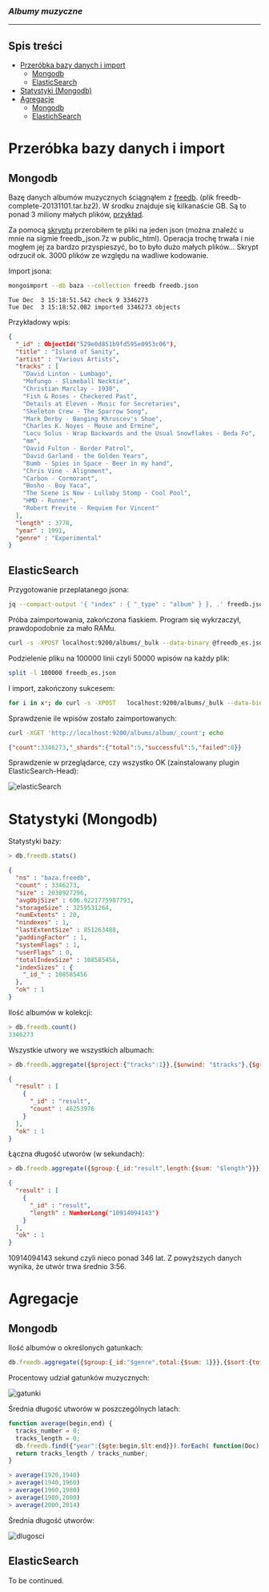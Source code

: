 ### *Albumy muzyczne*

----

## Spis treści
* [Przeróbka bazy danych i import](#przeróbka)
  * [Mongodb](#mongodb)
  * [ElasticSearch](#elasticSearch)
* [Statystyki (Mongodb)](#statystyki)
* [Agregacje](#agregacje)
  * [Mongodb](#mongodb2)
  * [ElastichSearch](#elasticSearch2)

# Przeróbka bazy danych i import
## Mongodb
Bazę danych albumów muzycznych ściągnąłem z [freedb](http://ftp.freedb.org/pub/freedb/). (plik freedb-complete-20131101.tar.bz2). W środku znajduje się kilkanaście GB. Są to ponad 3 miliony małych plików, [przykład](../data/jdermont/0009e012).

Za pomocą [skryptu](../scripts/jdermont/albumy_muzyczne/) przerobiłem te pliki na jeden json (można znaleźć u mnie na sigmie freedb_json.7z w public_html). Operacja trochę trwała i nie mogłem jej za bardzo przyspieszyć, bo to było dużo małych plików... Skrypt odrzucił ok. 3000 plików ze względu na wadliwe kodowanie.

Import jsona:
```sh
mongoimport --db baza --collection freedb freedb.json
```
```
Tue Dec  3 15:18:51.542 check 9 3346273
Tue Dec  3 15:18:52.082 imported 3346273 objects
```

Przykładowy wpis:
```json
{
  "_id" : ObjectId("529e0d851b9fd595e0953c06"),
  "title" : "Island of Sanity",
  "artist" : "Various Artists",
  "tracks" : [
    "David Linton - Lumbago",
    "Mofungo - Slimeball Necktie",
    "Christian Marclay - 1930",
    "Fish & Roses - Checkered Past",
    "Details at Eleven - Music for Secretaries",
    "Skeleton Crew - The Sparrow Song",
    "Mark Derby - Banging Khruscev's Shoe",
    "Charles K. Noyes - Mouse and Ermine",
    "Locu Solus - Wrap Backwards and the Usual Snowflakes - Beda Fo",
    "mm",
    "David Fulton - Border Patrol",
    "David Garland - the Golden Years",
    "Bumb - Spies in Space - Beer in my hand",
    "Chris Vine - Alignment",
    "Carbon - Cormorant",
    "Bosho - Boy Yaca",
    "The Scene is Now - Lullaby Stomp - Cool Pool",
    "HMD - Runner",
    "Robert Previte - Requiem For Vincent"
  ],
  "length" : 3778,
  "year" : 1991,
  "genre" : "Experimental"
}
```

## ElasticSearch
Przygotowanie przeplatanego jsona:
```sh
jq --compact-output '{ "index" : { "_type" : "album" } }, .' freedb.json > freedb_es.json
```
Próba zaimportowania, zakończona fiaskiem. Program się wykrzaczył, prawdopodobnie za mało RAMu.
```sh
curl -s -XPOST localhost:9200/albums/_bulk --data-binary @freedb_es.json; echo
```
Podzielenie pliku na 100000 linii czyli 50000 wpisów na każdy plik:
```sh
split -l 100000 freedb_es.json
```
I import, zakończony sukcesem:
```sh
for i in x*; do curl -s -XPOST   localhost:9200/albums/_bulk --data-binary @$i; done
```
Sprawdzenie ile wpisów zostało zaimportowanych:
```sh
curl -XGET 'http://localhost:9200/albums/album/_count'; echo
```
```json
{"count":3346273,"_shards":{"total":5,"successful":5,"failed":0}}
```

Sprawdzenie w przeglądarce, czy wszystko OK (zainstalowany plugin ElasticSearch-Head):

![elasticSearch](../images/jdermont/elastic.png)

# Statystyki (Mongodb)

Statystyki bazy:
```js
> db.freedb.stats()
```
```json
{
  "ns" : "baza.freedb",
  "count" : 3346273,
  "size" : 2030927296,
  "avgObjSize" : 606.9221775987793,
  "storageSize" : 3259531264,
  "numExtents" : 20,
  "nindexes" : 1,
  "lastExtentSize" : 851263488,
  "paddingFactor" : 1,
  "systemFlags" : 1,
  "userFlags" : 0,
  "totalIndexSize" : 108585456,
  "indexSizes" : {
    "_id_" : 108585456
  },
  "ok" : 1
}
```

Ilość albumów w kolekcji:
```js
> db.freedb.count()
3346273
```

Wszystkie utwory we wszystkich albumach:
```js
> db.freedb.aggregate({$project:{"tracks":1}},{$unwind: "$tracks"},{$group:{"_id":"result",count:{$sum:1}}})
```
```json
{
  "result" : [
    {
      "_id" : "result",
      "count" : 46253976
    }
  ],
  "ok" : 1
}
```

Łączna długość utworów (w sekundach):
```js
> db.freedb.aggregate({$group:{_id:"result",length:{$sum: "$length"}}})
```
```json
{
  "result" : [
    {
      "_id" : "result",
      "length" : NumberLong("10914094143")
    }
  ],
  "ok" : 1
}
```
10914094143 sekund czyli nieco ponad 346 lat. Z powyższych danych wynika, że utwór trwa średnio 3:56.

# Agregacje

## Mongodb

Ilość albumów o określonych gatunkach:
```js
db.freedb.aggregate({$group:{_id:"$genre",total:{$sum: 1}}},{$sort:{total:-1}},{$limit:10})
```

Procentowy udział gatunków muzycznych:

![gatunki](../images/jdermont/gatunki.png)


Średnia długość utworów w poszczególnych latach:
```js
function average(begin,end) {
  tracks_number = 0;
  tracks_length = 0;
  db.freedb.find({"year":{$gte:begin,$lt:end}}).forEach( function(Doc) { tracks_number += Doc.tracks.length; tracks_length += Doc.length })
  return tracks_length / tracks_number;
}
```
```js
> average(1920,1940)
> average(1940,1960)
> average(1960,1980)
> average(1980,2000)
> average(2000,2014)
```

Średnia długość utworów:

![dlugosci](../images/jdermont/dlugosc.png)


## ElasticSearch

To be continued.
